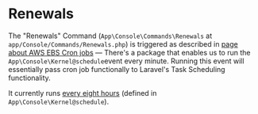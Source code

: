 # Renewals

<!-- MarkdownTOC -->

<!-- /MarkdownTOC -->

The "Renewals" Command (`App\Console\Commands\Renewals` at `app/Console/Commands/Renewals.php`) is triggered as described in [page about AWS EBS Cron jobs](https://calebfavor.github.io/raildocs/?current-md=aws-ebs-cron-jobs.md) — There's a package that enables us to run the `App\Console\Kernel@schedule`event every minute. Running this event will essentially pass cron job functionally to Laravel's Task Scheduling functionality.

It currently runs [every eight hours](https://crontab.guru/#0_*/8_*_*_*) (defined in `App\Console\Kernel@schedule`).